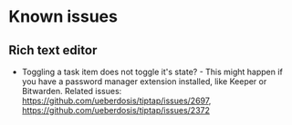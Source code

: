 # Known issues

## Rich text editor

-   Toggling a task item does not toggle it's state? - This might happen if you have a password manager extension installed, like Keeper or Bitwarden. Related issues: https://github.com/ueberdosis/tiptap/issues/2697, https://github.com/ueberdosis/tiptap/issues/2372
